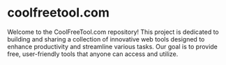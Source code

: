 # coolfreetool.com
Welcome to the CoolFreeTool.com repository! This project is dedicated to building and sharing a collection of innovative web tools designed to enhance productivity and streamline various tasks. Our goal is to provide free, user-friendly tools that anyone can access and utilize.

